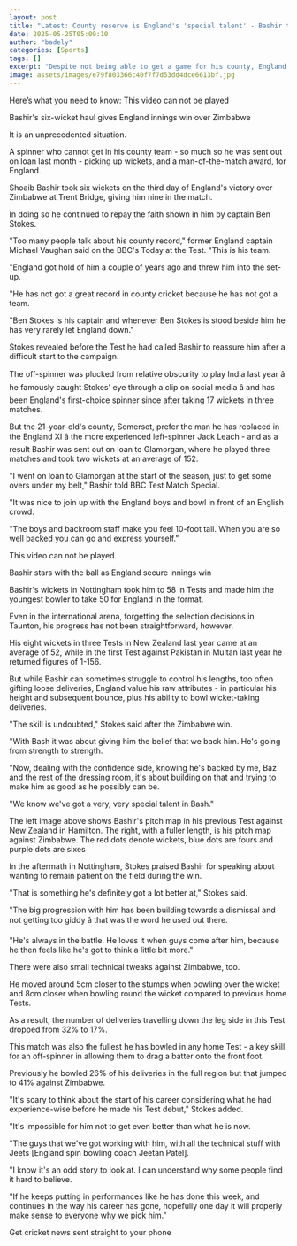 ```yaml
---
layout: post
title: "Latest: County reserve is England's 'special talent' - Bashir tweaks pay off"
date: 2025-05-25T05:09:10
author: "badely"
categories: [Sports]
tags: []
excerpt: "Despite not being able to get a game for his county, England spinner Shoaib Bashir puts doubts over his place 'to bed'."
image: assets/images/e79f803366c40f7f7d53dd4dce6613bf.jpg
---
```


Here’s what you need to know: This video can not be played

Bashir's six-wicket haul gives England innings win over Zimbabwe

It is an unprecedented situation.

A spinner who cannot get in his county team - so much so he was sent out on loan last month - picking up wickets, and a man-of-the-match award, for England.

Shoaib Bashir took six wickets on the third day of England's victory over Zimbabwe at Trent Bridge, giving him nine in the match.

In doing so he continued to repay the faith shown in him by captain Ben Stokes.

"Too many people talk about his county record," former England captain Michael Vaughan said on the BBC's Today at the Test. "This is his team.

"England got hold of him a couple of years ago and threw him into the set-up.

"He has not got a great record in county cricket because he has not got a team.

"Ben Stokes is his captain and whenever Ben Stokes is stood beside him he has very rarely let England down."

Stokes revealed before the Test he had called Bashir to reassure him after a difficult start to the campaign.

The off-spinner was plucked from relative obscurity to play India last year â he famously caught Stokes' eye through a clip on social media â and has been England's first-choice spinner since after taking 17 wickets in three matches.

But the 21-year-old's county, Somerset, prefer the man he has replaced in the England XI â the more experienced left-spinner Jack Leach - and as a result Bashir was sent out on loan to Glamorgan, where he played three matches and took two wickets at an average of 152.

"I went on loan to Glamorgan at the start of the season, just to get some overs under my belt," Bashir told BBC Test Match Special.

"It was nice to join up with the England boys and bowl in front of an English crowd.

"The boys and backroom staff make you feel 10-foot tall. When you are so well backed you can go and express yourself."

This video can not be played

Bashir stars with the ball as England secure innings win

Bashir's wickets in Nottingham took him to 58 in Tests and made him the youngest bowler to take 50 for England in the format.

Even in the international arena, forgetting the selection decisions in Taunton, his progress has not been straightforward, however. 

His eight wickets in three Tests in New Zealand last year came at an average of 52, while in the first Test against Pakistan in Multan last year he returned figures of 1-156. 

But while Bashir can sometimes struggle to control his lengths, too often gifting loose deliveries, England value his raw attributes - in particular his height and subsequent bounce, plus his ability to bowl wicket-taking deliveries.

"The skill is undoubted," Stokes said after the Zimbabwe win.

"With Bash it was about giving him the belief that we back him. He's going from strength to strength. 

"Now, dealing with the confidence side, knowing he's backed by me, Baz and the rest of the dressing room, it's about building on that and trying to make him as good as he possibly can be.

"We know we've got a very, very special talent in Bash."

The left image above shows Bashir's pitch map in his previous Test against New Zealand in Hamilton. The right, with a fuller length, is his pitch map against Zimbabwe. The red dots denote wickets, blue dots are fours and purple dots are sixes

In the aftermath in Nottingham, Stokes praised Bashir for speaking about wanting to remain patient on the field during the win.

"That is something he's definitely got a lot better at," Stokes said.

"The big progression with him has been building towards a dismissal and not getting too giddy â that was the word he used out there. 

"He's always in the battle. He loves it when guys come after him, because he then feels like he's got to think a little bit more."

There were also small technical tweaks against Zimbabwe, too.

He moved around 5cm closer to the stumps when bowling over the wicket and 8cm closer when bowling round the wicket compared to previous home Tests. 

As a result, the number of deliveries travelling down the leg side in this Test dropped from 32% to 17%.

This match was also the fullest he has bowled in any home Test - a key skill for an off-spinner in allowing them to drag a batter onto the front foot. 

Previously he bowled 26% of his deliveries in the full region but that jumped to 41% against Zimbabwe. 

"It's scary to think about the start of his career considering what he had experience-wise before he made his Test debut," Stokes added.

"It's impossible for him not to get even better than what he is now. 

"The guys that we've got working with him, with all the technical stuff with Jeets [England spin bowling coach Jeetan Patel]. 

"I know it's an odd story to look at. I can understand why some people find it hard to believe. 

"If he keeps putting in performances like he has done this week, and continues in the way his career has gone, hopefully one day it will properly make sense to everyone why we pick him."

Get cricket news sent straight to your phone

